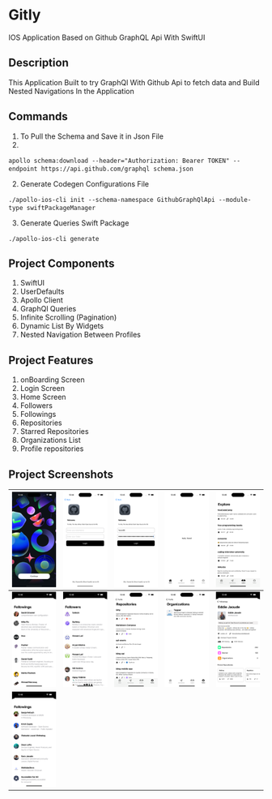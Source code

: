 # Gitly
IOS Application Based on Github GraphQL Api With SwiftUI

## Description
This Application Built to try GraphQl With Github Api to fetch data and Build Nested Navigations In the Application

## Commands
1. To Pull the Schema and Save it in Json File
2. 
```
apollo schema:download --header="Authorization: Bearer TOKEN" --endpoint https://api.github.com/graphql schema.json
```

2. Generate Codegen Configurations File
```
./apollo-ios-cli init --schema-namespace GithubGraphQlApi --module-type swiftPackageManager
```

3. Generate Queries Swift Package
```
./apollo-ios-cli generate
```

## Project Components
1. SwiftUI
2. UserDefaults
3. Apollo Client
4. GraphQl Queries
5. Infinite Scrolling (Pagination)
6. Dynamic List By Widgets
7. Nested Navigation Between Profiles

## Project Features
1. onBoarding Screen
2. Login Screen
3. Home Screen
4. Followers
5. Followings
6. Repositories
7. Starred Repositories
8. Organizations List
9. Profile repositories


## Project Screenshots

| ![](https://github.com/Yazan98/Gitly/blob/main/Screenshots/Simulator%20Screenshot%20-%20iPhone%2015%20Pro%20Max%20-%202024-01-19%20at%2013.44.47.png?raw=true)  | ![](https://github.com/Yazan98/Gitly/blob/main/Screenshots/Simulator%20Screenshot%20-%20iPhone%2015%20Pro%20Max%20-%202024-01-19%20at%2013.44.53.png?raw=true)  | ![](https://github.com/Yazan98/Gitly/blob/main/Screenshots/Simulator%20Screenshot%20-%20iPhone%2015%20Pro%20Max%20-%202024-01-19%20at%2013.45.32.png?raw=true)  | ![](https://github.com/Yazan98/Gitly/blob/main/Screenshots/Simulator%20Screenshot%20-%20iPhone%2015%20Pro%20Max%20-%202024-01-19%20at%2013.45.46.png?raw=true)  |  ![](https://github.com/Yazan98/Gitly/blob/main/Screenshots/Simulator%20Screenshot%20-%20iPhone%2015%20Pro%20Max%20-%202024-01-19%20at%2013.45.56.png?raw=true) |
|---|---|---|---|---|
|  ![](https://github.com/Yazan98/Gitly/blob/main/Screenshots/Simulator%20Screenshot%20-%20iPhone%2015%20Pro%20Max%20-%202024-01-19%20at%2013.46.10.png?raw=true) | ![](https://github.com/Yazan98/Gitly/blob/main/Screenshots/Simulator%20Screenshot%20-%20iPhone%2015%20Pro%20Max%20-%202024-01-19%20at%2013.46.16.png?raw=true)  |  ![](https://github.com/Yazan98/Gitly/blob/main/Screenshots/Simulator%20Screenshot%20-%20iPhone%2015%20Pro%20Max%20-%202024-01-19%20at%2013.46.35.png?raw=true) |  ![](https://github.com/Yazan98/Gitly/blob/main/Screenshots/Simulator%20Screenshot%20-%20iPhone%2015%20Pro%20Max%20-%202024-01-19%20at%2013.46.57.png?raw=true) | ![](https://github.com/Yazan98/Gitly/blob/main/Screenshots/Simulator%20Screenshot%20-%20iPhone%2015%20Pro%20Max%20-%202024-01-19%20at%2013.48.19.png?raw=true)  |
| ![](https://github.com/Yazan98/Gitly/blob/main/Screenshots/Simulator%20Screenshot%20-%20iPhone%2015%20Pro%20Max%20-%202024-01-19%20at%2013.48.27.png?raw=true)  | 

